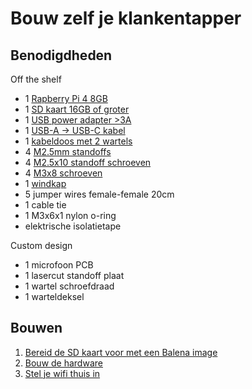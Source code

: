 # Bouw zelf je klankentapper

## Benodigdheden

Off the shelf

* 1 [Rapberry Pi 4 8GB](https://www.mouser.be/ProductDetail/Raspberry-Pi/RPI4-MODBP-4GB-BULK)
* 1 [SD kaart 16GB of groter](https://www.alternate.be/SanDisk/Extreme-microSDHC-32-GB-geheugenkaart/html/product/1363777)
* 1 [USB power adapter >3A](https://www.kabelshop.nl/Goobay-USB-A-naar-USB-C-kabel-1-5-meter-USB-3-0-100-koper-Haaks-Zwart-66502-i20735-t287530.html)
* 1 [USB-A -> USB-C kabel](https://www.action.com/nl-nl/p/sologic-datakabel-usb-c-3/)
* 1 [kabeldoos met 2 wartels](https://www.elektroshop.nl/attema-kabeldoos-ak2-ip65-3-wartels-cable-mate-2290-nl.html)
* 4 [M2.5mm standoffs](https://be.farnell.com/ettinger/05-12-103/spacer-m2-5x10-ni/dp/1466834)
* 4 [M2.5x10 standoff schroeven](https://be.farnell.com/ettinger/01-51-221/screw-pan-head-torx-steel-m2-5/dp/2494520)
* 4 [M3x8 schroeven](https://be.farnell.com/ettinger/01-17-339/screw-pan-head-phillips-ss-a4/dp/2494517)
* 1 [windkap](https://www.bax-shop.be/nl/microfoon-windkappen/devine-ws-55-set-van-5-windkappen)
* 5 jumper wires female-female 20cm
* 1 cable tie
* 1 M3x6x1 nylon o-ring
* elektrische isolatietape

Custom design

* 1 microfoon PCB
* 1 lasercut standoff plaat
* 1 wartel schroefdraad
* 1 warteldeksel

## Bouwen

1. [Bereid de SD kaart voor met een Balena image](software.md)
2. [Bouw de hardware](hardware.md)
3. [Stel je wifi thuis in](wifi.md)
